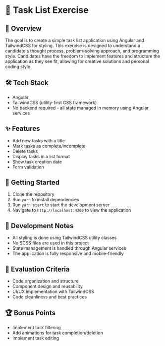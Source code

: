 # 📝 Task List Exercise

## 🎯 Overview

The goal is to create a simple task list application using Angular and TailwindCSS for styling.
This exercise is designed to understand a candidate's thought process, problem-solving approach, and programming style.
Candidates have the freedom to implement features and structure the application as they see fit, allowing for creative solutions and personal coding style.

## 🛠️ Tech Stack

- Angular
- TailwindCSS (utility-first CSS framework)
- No backend required - all state managed in memory using Angular services

## ✨ Features

- Add new tasks with a title
- Mark tasks as complete/incomplete
- Delete tasks
- Display tasks in a list format
- Show task creation date
- Form validation

## 🚀 Getting Started

1. Clone the repository
2. Run `yarn` to install dependencies
3. Run `yarn start` to start the development server
4. Navigate to `http://localhost:4200` to view the application

## 📝 Development Notes

- All styling is done using TailwindCSS utility classes
- No SCSS files are used in this project
- State management is handled through Angular services
- The application is fully responsive and mobile-friendly

## 🎯 Evaluation Criteria

- Code organization and structure
- Component design and reusability
- UI/UX implementation with TailwindCSS
- Code cleanliness and best practices

## 🏆 Bonus Points

- Implement task filtering
- Add animations for task completion/deletion
- Implement task editing
